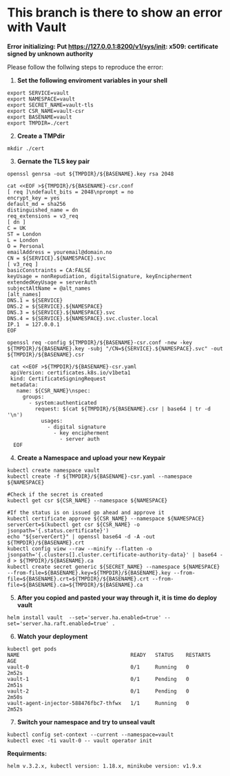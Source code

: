 # This branch is there to show an error with Vault

**Error initializing: Put https://127.0.0.1:8200/v1/sys/init: x509: certificate signed by unknown authority**

Please follow the follwing steps to reproduce the error:

1. **Set the following enviroment variables in your shell**
```
export SERVICE=vault
export NAMESPACE=vault
export SECRET_NAME=vault-tls
export CSR_NAME=vault-csr
export BASENAME=vault
export TMPDIR=./cert
```

2. **Create a TMPdir**
```
mkdir ./cert
```
3. **Gernate the TLS key pair**
```
openssl genrsa -out ${TMPDIR}/${BASENAME}.key rsa 2048

cat <<EOF >${TMPDIR}/${BASENAME}-csr.conf
[ req ]\ndefault_bits = 2048\nprompt = no
encrypt_key = yes
default_md = sha256
distinguished_name = dn
req_extensions = v3_req
[ dn ]
C = UK
ST = London
L = London
O = Personal
emailAddress = youremail@domain.no
CN = ${SERVICE}.${NAMESPACE}.svc
[ v3_req ]
basicConstraints = CA:FALSE
keyUsage = nonRepudiation, digitalSignature, keyEncipherment
extendedKeyUsage = serverAuth
subjectAltName = @alt_names
[alt_names]
DNS.1 = ${SERVICE}
DNS.2 = ${SERVICE}.${NAMESPACE}
DNS.3 = ${SERVICE}.${NAMESPACE}.svc
DNS.4 = ${SERVICE}.${NAMESPACE}.svc.cluster.local
IP.1  = 127.0.0.1
EOF

openssl req -config ${TMPDIR}/${BASENAME}-csr.conf -new -key ${TMPDIR}/${BASENAME}.key -subj "/CN=${SERVICE}.${NAMESPACE}.svc" -out ${TMPDIR}/${BASENAME}.csr

 cat <<EOF >${TMPDIR}/${BASENAME}-csr.yaml
 apiVersion: certificates.k8s.io/v1beta1
 kind: CertificateSigningRequest
 metadata:
   name: ${CSR_NAME}\nspec:
     groups:
       - system:authenticated
         request: $(cat ${TMPDIR}/${BASENAME}.csr | base64 | tr -d '\n')
           usages:
             - digital signature
               - key encipherment
                 - server auth
  EOF
```

4. **Create a Namespace and upload your new Keypair**
```
kubectl create namespace vault
kubectl create -f ${TMPDIR}/${BASENAME}-csr.yaml --namespace ${NAMESPACE}

#Check if the secret is created
kubectl get csr ${CSR_NAME} --namespace ${NAMESPACE}

#If the status is on issued go ahead and approve it
kubectl certificate approve ${CSR_NAME} --namespace ${NAMESPACE}
serverCert=$(kubectl get csr ${CSR_NAME} -o jsonpath='{.status.certificate}')
echo "${serverCert}" | openssl base64 -d -A -out ${TMPDIR}/${BASENAME}.crt
kubectl config view --raw --minify --flatten -o jsonpath='{.clusters[].cluster.certificate-authority-data}' | base64 -d > ${TMPDIR}/${BASENAME}.ca
kubectl create secret generic ${SECRET_NAME} --namespace ${NAMESPACE} --from-file=${BASENAME}.key=${TMPDIR}/${BASENAME}.key --from-file=${BASENAME}.crt=${TMPDIR}/${BASENAME}.crt --from-file=${BASENAME}.ca=${TMPDIR}/${BASENAME}.ca

```
5. **After you copied and pasted your way through it, it is time do deploy vault**
```
helm install vault  --set='server.ha.enabled=true' --set='server.ha.raft.enabled=true' .
```

6. **Watch your deployment**
```
kubectl get pods
NAME                                    READY   STATUS    RESTARTS   AGE
vault-0                                 0/1     Running   0          2m52s
vault-1                                 0/1     Pending   0          2m51s
vault-2                                 0/1     Pending   0          2m50s
vault-agent-injector-588476fbc7-thfwx   1/1     Running   0          2m52s
```
7. **Switch your namespace and try to unseal vault**
```
kubectl config set-context --current --namespace=vault
kubectl exec -ti vault-0 -- vault operator init
```
**Requirments:** 
```
helm v.3.2.x, kubectl version: 1.18.x, minikube version: v1.9.x
```
